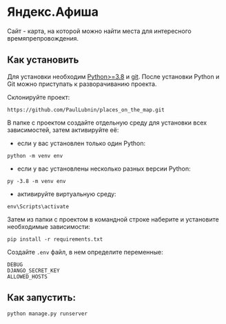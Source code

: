 # Яндекс.Афиша
Сайт - карта, на которой можно найти места для интересного времяпрепровождения.

## Как установить
Для установки необходим [Python>=3.8](https://www.python.org/downloads/) и [git](https://git-scm.com/downloads).
После установки Python и Git можно приступать к разворачиванию проекта.

Склонируйте проект:
```
https://github.com/PaulLubnin/places_on_the_map.git
```
В папке с проектом создайте отдельную среду для установки всех зависимостей, затем активируйте её:

- если у вас установлен только один Python:
```
python -m venv env
```
- если у вас установлены несколько разных версии Python:
```
py -3.8 -m venv env
```
- активируйте виртуальную среду:
```
env\Scripts\activate
```
Затем из папки с проектом в командной строке наберите и установите необходимые зависимости:
```
pip install -r requirements.txt
```

Создайте `.env` файл, в нем определите переменные:
```
DEBUG
DJANGO_SECRET_KEY
ALLOWED_HOSTS
```

## Как запустить:
```
python manage.py runserver
```